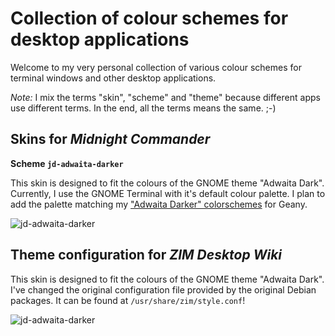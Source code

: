 # Collection of colour schemes for desktop applications

Welcome to my very personal collection of various colour schemes for terminal windows and other desktop applications.

*Note:* I mix the terms "skin", "scheme" and "theme" because different apps use different terms. In the end, all the terms means the same. ;-)


## Skins for *Midnight Commander*

**Scheme `jd-adwaita-darker`**

This skin is designed to fit the colours of the GNOME theme "Adwaita Dark". Currently, I use the GNOME Terminal with it's default colour palette. I plan to add the palette matching my ["Adwaita Darker" colorschemes](https://github.com/joede/joede-geany-themes) for Geany.

![jd-adwaita-darker](https://raw.github.com/joede/joede-console-themes/master/midnight-commander/jd-adwaita-darker.png)


## Theme configuration for *ZIM Desktop Wiki*

This skin is designed to fit the colours of the GNOME theme "Adwaita Dark". I've changed the original configuration file provided by the original Debian packages. It can be found at `/usr/share/zim/style.conf`!

![jd-adwaita-darker](https://raw.github.com/joede/joede-console-themes/master/zim-wiki/jd-adwaita-darker.png)
